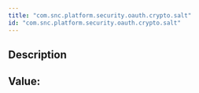 ```yaml
---
title: "com.snc.platform.security.oauth.crypto.salt"
id: "com.snc.platform.security.oauth.crypto.salt"
---
```

## Description



## Value: 
```

```
